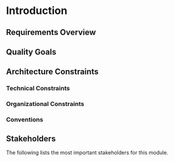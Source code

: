 # Introduction

<!-- TODO -->

## Requirements Overview

<!-- TODO -->

## Quality Goals

<!-- TODO -->

## Architecture Constraints

<!-- TODO -->

### Technical Constraints

<!-- TODO -->

### Organizational Constraints

<!-- TODO -->

### Conventions

<!-- TODO -->

## Stakeholders

The following lists the most important stakeholders for this module.

<!-- TODO -->
